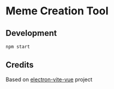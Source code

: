 # Meme Creation Tool

## Development

```
npm start
```

## Credits

Based on [electron-vite-vue](https://github.com/electron-vite/electron-vite-vue) project